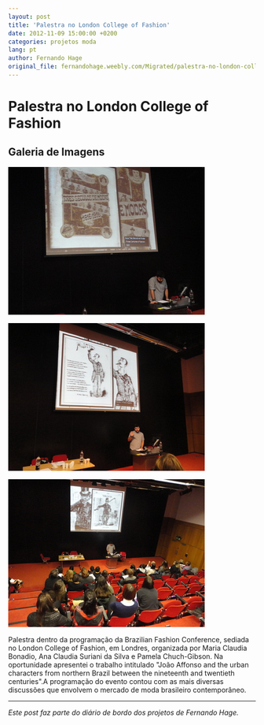 ```yaml
---
layout: post
title: 'Palestra no London College of Fashion'
date: 2012-11-09 15:00:00 +0200
categories: projetos moda
lang: pt
author: Fernando Hage
original_file: fernandohage.weebly.com/Migrated/palestra-no-london-college-of-fashion.html
---
```


# Palestra no London College of Fashion

## Galeria de Imagens

![Palestra no London College of Fashion](/assets/images/palestra-no-london-college-of-fashion-01.jpg)

![Palestra no London College of Fashion](/assets/images/palestra-no-london-college-of-fashion-02.jpg)

![Palestra no London College of Fashion](/assets/images/palestra-no-london-college-of-fashion-03.jpg)

Palestra dentro da programação da Brazilian Fashion Conference, sediada no London College of Fashion, em Londres, organizada por Maria Claudia Bonadio, Ana Claudia Suriani da Silva e Pamela Chuch-Gibson. Na oportunidade apresentei o trabalho intitulado "João Affonso and the urban characters from northern Brazil between the nineteenth and twentieth centuries".A programação do evento contou com as mais diversas discussões que envolvem o mercado de moda brasileiro contemporâneo.

---

*Este post faz parte do diário de bordo dos projetos de Fernando Hage.*
